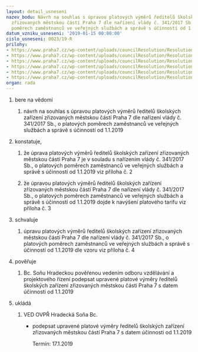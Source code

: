 ```yaml
---
layout: detail_usneseni
nazev_bodu: Návrh na souhlas s úpravou platových výměrů ředitelů školských zařízení
  zřizovaných městskou částí Praha 7 dle nařízení vlády č. 341/2017 Sb., o platových
  poměrech zaměstnanců ve veřejných službách a správě s účinností od 1.1.2019
datum_vzniku_usneseni: '2019-01-15 00:00:00'
cislo_usneseni: 0023/19-R
prilohy:
- https://www.praha7.cz/wp-content/uploads/councilResolution/Resolutions/30507/export/pril_1_duvodovazprava~422704.doc
- https://www.praha7.cz/wp-content/uploads/councilResolution/Resolutions/30507/export/pril_2_NV_341_2017__UZ_1_1_2019~422703.pdf
- https://www.praha7.cz/wp-content/uploads/councilResolution/Resolutions/30507/export/pril_3_Platna_tabulka_pro_PP_PV_2019_1~422702.pdf
- https://www.praha7.cz/wp-content/uploads/councilResolution/Resolutions/30507/export/pril_4_vzor__Platoveho_vymeru~422701.doc
- https://www.praha7.cz/wp-content/uploads/councilResolution/Resolutions/30507/export/pril_5_Uprava_PV_u_reditelu_SZ_prehled~422700.xlsx
- https://www.praha7.cz/wp-content/uploads/councilResolution/Resolutions/30507/export/export~423143.pdf
organ: rada
---
```

<ol id="urzList" class="urzList_view"><li class="urzClass1" id=""><span name="1">bere na vědomí</span><ol class="urzOlClass decimal "><li class="urzClass2" id="" style="text-align: left;"><span><p>návrh na souhlas s úpravou platových výměrů ředitelů školských zařízení zřizovaných městskou částí Praha 7 dle nařízení vlády č. 341/2017 Sb., o platových poměrech zaměstnanců ve veřejných službách a správě s účinností od 1.1.2019</p></span></li></ol></li><li class="urzClass1" id=""><span name="50">konstatuje,</span><ol class="urzOlClass decimal "><li class="urzClass2" id="" style="text-align: left;"><span><p>že úprava platových výměrů ředitelů školských zařízení zřizovaných městskou částí Praha 7 je v souladu s nařízením vlády č. 341/2017 Sb., o platových poměrech zaměstnanců ve veřejných službách a správě s účinností od 1.1.2019 viz příloha č. 2</p></span></li><li class="urzClass2" id="" style="text-align: left;"><span><p>že úpravou platových výměrů ředitelů školských zařízení zřízovaných městskou částí Praha 7 dle nařízení vlády č. 341/2017 Sb., o platových poměrech zaměstnanců ve veřejných službách a správě s účinností od 1.1.2019 dojde k navýšení platového tarifu viz příloha č. 3</p></span></li></ol></li><li class="urzClass1" id=""><span name="24">schvaluje</span><ol class="urzOlClass decimal "><li class="urzClass2" id="" style="text-align: left;"><span><p>úpravu platových výměrů ředitelů školských zařízení zřizovaných městskou částí Praha 7 dle nařízení vlády č. 341/2017 Sb., o platových poměrech zaměstnanců ve veřejných službách a správě s účinností od 1.1.2019 dle vzoru viz příloha č. 4</p></span></li></ol></li><li class="urzClass1" id=""><span name="16">pověřuje</span><ol class="urzOlClass decimal "><li class="urzClass2" id="" style="text-align: left;"><span><p>Bc. Soňu Hradeckou pověřenou vedením odboru vzdělávání a projektového řízení podepsat upravené platové výměry ředitelů školských zařízení zřizovaných městskou částí Praha 7 s datem účinnosti od 1.1.2019</p></span></li></ol></li><li class="urzClass1" id="urzUkoly"><span name="1">ukládá</span><ol class="urzOlClass"><li class="urzClass2"><span><p>VED OVPŘ Hradecká Soňa Bc.</p></span><ul class="urzUlClass"><li class="urzClass3"><span><p>podepsat upravené platové výměry ředitelů školských zařízení zřizovaných městskou částí Praha 7 s datem účinnosti od 1.1.2019</p></span><span class="urzUkolTermin">  Termín:&nbsp;17.1.2019</span></li></ul></li></ol></li></ol>